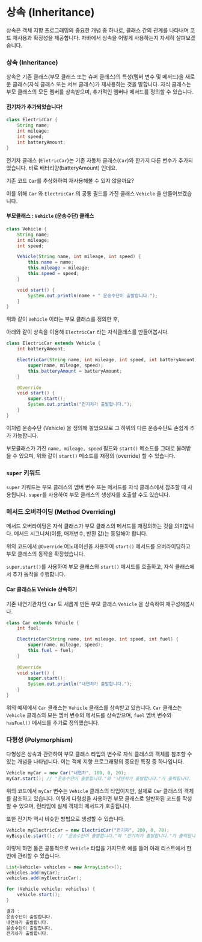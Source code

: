 # 상속 (Inheritance)

상속은 객체 지향 프로그래밍의 중요한 개념 중 하나로, 클래스 간의 관계를 나타내며 코드 재사용과 확장성을 제공합니다. 자바에서 상속을 어떻게 사용하는지 자세히 살펴보겠습니다.

### 상속 (Inheritance)

상속은 기존 클래스(부모 클래스 또는 슈퍼 클래스)의 특성(멤버 변수 및 메서드)을 새로운 클래스(자식 클래스 또는 서브 클래스)가 재사용하는 것을 말합니다. 자식 클래스는 부모 클래스의 모든 멤버를 상속받으며, 추가적인 멤버나 메서드를 정의할 수 있습니다.



#### 전기차가 추가되었습니다!

```java
class ElectricCar {
    String name;
    int mileage;
    int speed;
    int batteryAmount;
}

```

전기차 클래스 (`EletricCar`)는 기존 자동차 클래스(`Car`)와 한가지 다른 변수가 추가되었습니다. 바로 배터리양(batteryAmount) 인데요.&#x20;

기존 코드 `Car`를 추상화하여 재사용해볼 수 있지 않을까요?



이를 위해 `Car` 와 `ElectricCar` 의 공통 필드를 가진 클래스 `Vehicle` 을 만들어보겠습니다.



#### 부모클래스 : `Vehicle` (운송수단) 클래스

```java
class Vehicle {
    String name;
    int mileage;
    int speed;

    Vehicle(String name, int mileage, int speed) {
        this.name = name;
        this.mileage = mileage;
        this.speed = speed;
    }

    void start() {
        System.out.println(name + " 운송수단이 출발합니다.");
    }
}
```

위와 같이 `Vehicle` 이라는 부모 클래스를 정의한 후,

아래와 같이 상속을 이용해 `ElectricCar` 라는 자식클래스를 만들어봅시다.



```java
class ElectricCar extends Vehicle {
    int batteryAmount;

    ElectricCar(String name, int mileage, int speed, int batteryAmount) {
        super(name, mileage, speed);
        this.batteryAmount = batteryAmount;
    }

    @Override
    void start() {
        super.start();
        System.out.println("전기차가 출발합니다.");
    }
}
```

이처럼 운송수단 (Vehicle) 을 정의해 놓았으므로 그 하위의 다른 운송수단도 손쉽게 추가 가능합니다.

부모클래스가 가진 `name, mileage, speed` 필드와 `start()` 메소드를 그대로 물려받을 수 있으며, 위와 같이 `start()` 메소드를 재정의 (override) 할 수 있습니다.



### `super` 키워드

`super` 키워드는 부모 클래스의 멤버 변수 또는 메서드를 자식 클래스에서 참조할 때 사용됩니다. `super`를 사용하여 부모 클래스의 생성자를 호출할 수도 있습니다.



### 메서드 오버라이딩 (Method Overriding)

메서드 오버라이딩은 자식 클래스가 부모 클래스의 메서드를 재정의하는 것을 의미합니다. 메서드 시그니처(이름, 매개변수, 반환 값)는 동일해야 합니다.

위의 코드에서 `@Override` 어노테이션을 사용하여 `start()` 메서드를 오버라이딩하고 부모 클래스의 동작을 확장했습니다.

`super.start()`를 사용하여 부모 클래스의 `start()` 메서드를 호출하고, 자식 클래스에서 추가 동작을 수행합니다.





#### Car 클래스도 Vehicle 상속하기

기존 내연기관차인 `Car` 도 새롭게 만든 부모 클래스 `Vehicle` 을 상속하여 재구성해봅시다.

```java
class Car extends Vehicle {
    int fuel;

    ElectricCar(String name, int mileage, int speed, int fuel) {
        super(name, mileage, speed);
        this.fuel = fuel;
    }
    
    @Override
    void start() {
        super.start();
        System.out.println("내연차가 출발합니다.");
    }
}
```

위의 예제에서 `Car` 클래스는 `Vehicle` 클래스를 상속받고 있습니다. `Car` 클래스는 `Vehicle` 클래스의 모든 멤버 변수와 메서드를 상속받으며, `fuel` 멤버 변수와 `hasFuel()` 메서드를 추가로 정의했습니다.







### 다형성 (Polymorphism)

다형성은 상속과 관련하여 부모 클래스 타입의 변수로 자식 클래스의 객체를 참조할 수 있는 개념을 나타냅니다. 이는 객체 지향 프로그래밍의 중요한 특징 중 하나입니다.

```java
Vehicle myCar = new Car("내연차", 100, 0, 20);
myCar.start(); // "운송수단이 출발합니다."와 "내연차가 출발합니다."가 출력됩니다.
```

위의 코드에서 `myCar` 변수는 `Vehicle` 클래스의 타입이지만, 실제로 `Car` 클래스의 객체를 참조하고 있습니다. 이렇게 다형성을 사용하면 부모 클래스로 일반화된 코드를 작성할 수 있으며, 런타임에 실제 객체의 메서드가 호출됩니다.



또한 전기차 역시 비슷한 방법으로 생성할 수 있습니다.

```java
Vehicle myElectricCar = new ElectricCar("전기차", 200, 0, 70);
myBicycle.start(); // "운송수단이 출발합니다."와 "전기차가 출발합니다."가 출력됩니다.
```

이렇게 하면 둘은 공통적으로 `Vehicle` 타입을 가지므로 예를 들어 아래 리스트에서 한 번에 관리할 수 있습니다.

```java
List<Vehicle> vehicles = new ArrayList<>();
vehicles.add(myCar);
vehicles.add(myElectricCar);

for (Vehicle vehicle: vehicles) {
    vehicle.start();
}

결과 :
운송수단이 출발합니다.
내연차가 출발합니다.
운송수단이 출발합니다.
전기차가 출발합니다.
```





